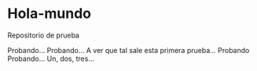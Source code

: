 # Hola-mundo
Repositorio de prueba

Probando... Probando...
A ver que tal sale esta primera prueba...
Probando Probando...
Un, dos, tres...
